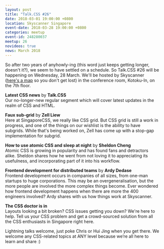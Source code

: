 ```yaml
---
layout: post
title: "Talk.CSS #26"
date: 2018-03-01 19:00:00 +0800
location: Skyscanner Singapore
event-date: 2018-03-28 19:00:00 +0800
categories: meetup
event-id: 248280037
meetup: 26
novideos: true
news: March 2018
---
```

So after two years of anyhowly-ing (this word just keeps getting longer, doesn't it?), we seem to have settled on a schedule. So Talk.CSS #26 will be happening on Wednesday, 28 March. We'll be hosted by Skyscanner ([here's a map](https://www.google.com/maps/place/Skyscanner/@1.279623,103.8473153,17z/data=!3m1!4b1!4m5!3m4!1s0x31da19120a2298ed:0x2e28c78249b215f0!8m2!3d1.279623!4d103.849504) so you don't get lost) in the conference room, Kotoku-In, on the 7th floor.

**Latest CSS news** by **Talk.CSS**  
Our no-longer-new regular segment which will cover latest updates in the realm of CSS and HTML.

**Faux sub-grid** by **Zell Liew**  
Here at SingaporeCSS, we really like CSS grid. But CSS grid is still a work in progress, and one of the things on our wishlist is the ability to have subgrids. While that's being worked on, Zell has come up with a stop-gap implementation for subgrid.

**How to use atomic CSS and sleep at night** by **Sheldon Cheng**  
Atomic CSS is growing in popularity and has found fans and detractors alike. Sheldon shares how he went from not loving it to appreciating its usefulness, and incorporating part of it into his workflow.

**Frontend development for distributed teams** by **Ardy Dedase**  
Frontend development occurs in companies of all sizes, from one-man startups to huge corporations. This may be an overgeneralisation, but the more people are involved the more complex things become. Ever wondered how frontend development happens when there are more the 400 engineers involved? Ardy shares with us how things work at Skyscanner.

**The CSS doctor is in**  
Layouts looking a bit broken? CSS issues getting you down? We're here to help. Tell us your CSS problem and get a crowd-sourced solution from all the CSS enthusiasts in Singapore right here.

Lightning talks welcome, just poke Chris or Hui Jing when you get there. We welcome any CSS-related topics at ANY level because we’re all here to learn and share :)
